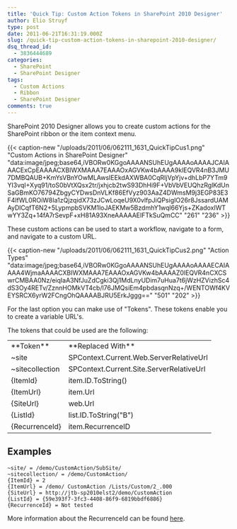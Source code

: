 ```yaml
---
title: 'Quick Tip: Custom Action Tokens in SharePoint 2010 Designer'
author: Elio Struyf
type: post
date: 2011-06-21T16:31:19.000Z
slug: /quick-tip-custom-action-tokens-in-sharepoint-2010-designer/
dsq_thread_id:
  - 3836444689
categories:
  - SharePoint
  - SharePoint Designer
tags:
  - Custom Actions
  - Ribbon
  - SharePoint Designer
comments: true
---
```


SharePoint 2010 Designer allows you to create custom actions for the SharePoint ribbon or the item context menu.

{{< caption-new "/uploads/2011/06/062111_1631_QuickTipCus1.png" "Custom Actions in SharePoint Designer"  "data:image/jpeg;base64,iVBORw0KGgoAAAANSUhEUgAAAAoAAAAJCAIAAACExCpEAAAACXBIWXMAAA7EAAAOxAGVKw4bAAAA9klEQVR4nB3JMU7DMBQAUB+KmYsVBnYOwMLAwsIEEkdAXWBA0CqRIjVpYjv+dhLbP7YTm9YI3vqI+Xyq91/toS0bVtXQsx2tr/jxhjcb2twS93DhHi9F+VbVbVEUQhzRglKdUnSaGBmKO76794ZbgyCYDwsDnVLKf86EfVyz903AaZ4DWmsM9j3EGP83E3F4lfWL0ROiW8Ia1zQjzqidX73zJCwLoqeU9X0vlfpJiQPsigIO26r8JssardUAMAyDlCqfT6N2+5LypmpbSVKM1loJAEKMw5BzdmhY1wql66Yjs+ZKadoxIWTwYY3Zq+14fA7rSevpF+xH81A93XneAAAAAElFTkSuQmCC" "261" "236" >}}

These custom actions can be used to start a workflow, navigate to a form, and navigate to a custom URL.

{{< caption-new "/uploads/2011/06/062111_1631_QuickTipCus2.png" "Action Types"  "data:image/jpeg;base64,iVBORw0KGgoAAAANSUhEUgAAAAoAAAAECAIAAAA4WjmaAAAACXBIWXMAAA7EAAAOxAGVKw4bAAAAZ0lEQVR4nCXCSwrCMBAA0Nz/eiqIaA3NfJuZdCgki3Qj1MdLnyUDim7uHua7t6jWzHZVizhSc4dS3Oy4RETv/ZznnHOMkVT4cb/l76JMQsiEm4pbdasqnNzq+/WENTOWf4KVEYSRCX6yrW2FCngOhQAAAABJRU5ErkJggg==" "501" "202" >}}

For the last option you can make use of "Tokens". These tokens enable you to create a variable URL's.

The tokens that could be used are the following:
<table style="margin: 0 auto;">
<tbody>
<tr>
<td>**Token**</td>
<td>**Replaced With**</td>
</tr>
<tr>
<td>~site</td>
<td>SPContext.Current.Web.ServerRelativeUrl</td>
</tr>
<tr>
<td>~sitecollection</td>
<td>SPContext.Current.Site.ServerRelativeUrl</td>
</tr>
<tr>
<td>{ItemId}</td>
<td>item.ID.ToString()</td>
</tr>
<tr>
<td>{ItemUrl}</td>
<td>item.Url</td>
</tr>
<tr>
<td>{SiteUrl}</td>
<td>web.Url</td>
</tr>
<tr>
<td>{ListId}</td>
<td>list.ID.ToString("B")</td>
</tr>
<tr>
<td style="width: 100px;">{RecurrenceId}</td>
<td>item.RecurrenceID</td>
</tr>
</tbody>
</table>

## Examples


```text
~site/ = /demo/CustomAction/SubSite/
~sitecollection/ = /demo/CustomAction/
{ItemId} = 2
{ItemUrl} = /demo/ CustomAction /Lists/Custom/2_.000
{SiteUrl} = http://jtb-sp2010elst2/demo/CustomAction
{ListId} = {59e393f7-3fc3-4408-86f9-6819bbdf6886}
{RecurrenceId} = Not tested
```

More information about the RecurrenceId can be found [here](http://gvaro.wordpress.com/2009/03/17/recurrenceid-attribute-of-the-customaction-element/).

